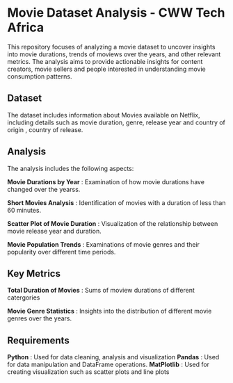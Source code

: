# Movie Dataset Analysis - CWW Tech Africa
This repository focuses of analyzing a movie dataset to uncover insights into movie durations, trends of moviews over the years, and other relevant metrics. The analysis aims to provide actionable insights for content creators, movie sellers and people interested in understanding movie consumption patterns. 

## Dataset
The dataset includes information about  Movies available on Netflix, including details such as movie duration, genre, release year and country of origin , country of release.

## Analysis
The analysis includes the following aspects:

**Movie Durations by Year** : Examination of how movie durations have changed over the yearss.

**Short Movies Analysis** : Identification of movies with a duration of less than 60 minutes.

**Scatter Plot of Movie Duration** : Visualization of the relationship between movie release year and duration.

**Movie Population Trends** : Examinations of movie genres and their popularity over different time periods.

## Key Metrics

**Total Duration of Movies** :  Sums of moview durations of different catergories

**Movie Genre Statistics** : Insights into the distribution of different movie genres over the years. 

## Requirements
**Python** : Used for data cleaning, analysis and visualization
**Pandas** : Used for data manipulation and DataFrame operations.
**MatPlotlib** : Used for creating visualization such as scatter plots and line plots



